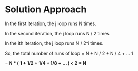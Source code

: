 # Solution Approach

In the first iteration, the j loop runs N times.

In the second iteration, the j loop runs N / 2 times. 

In the ith iteration, the j loop runs N / 2^i times. 

So, the total number of runs of loop = N + N / 2 + N / 4 + ... 1 

= **N * ( 1 + 1/2 + 1/4 + 1/8 + ... ) < 2 * N** 
